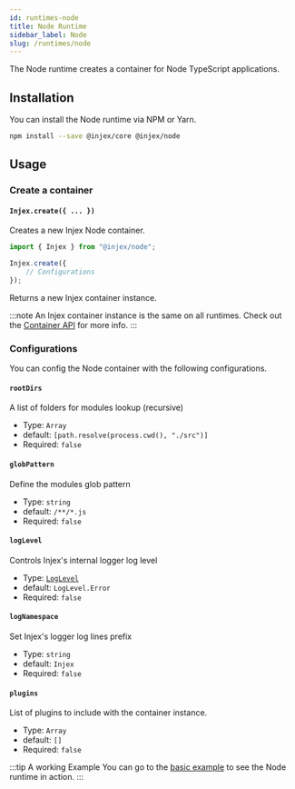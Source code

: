 ```yaml
---
id: runtimes-node
title: Node Runtime
sidebar_label: Node
slug: /runtimes/node
---
```


The Node runtime creates a container for Node TypeScript applications.

## Installation

You can install the Node runtime via NPM or Yarn.

```bash npm2yarn
npm install --save @injex/core @injex/node
```

## Usage

### Create a container

#### `Injex.create({ ... })`

Creates a new Injex Node container.

```typescript
import { Injex } from "@injex/node";

Injex.create({
    // Configurations
});
```

Returns a new Injex container instance.

:::note
An Injex container instance is the same on all runtimes. Check out the [Container API](/docs/api/core/container) for more info.
:::

### Configurations

You can config the Node container with the following configurations.

#### `rootDirs`

A list of folders for modules lookup (recursive)

* Type: `Array`
* default: `[path.resolve(process.cwd(), "./src")]`
* Required: `false`

#### `globPattern`

Define the modules glob pattern

* Type: `string`
* default: `/**/*.js`
* Required: `false`

#### `logLevel`

Controls Injex's internal logger log level

* Type: [`LogLevel`](/docs/api/core/enums-interfaces#loglevel)
* default: `LogLevel.Error`
* Required: `false`

#### `logNamespace`

Set Injex's logger log lines prefix

* Type: `string`
* default: `Injex`
* Required: `false`

#### `plugins`

List of plugins to include with the container instance.

* Type: `Array`
* default: `[]`
* Required: `false`

:::tip A working Example
You can go to the [basic example](/docs/basic-example) to see the Node runtime in action.
:::